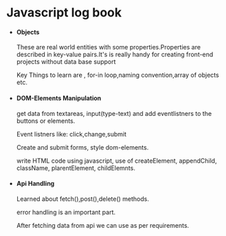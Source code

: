 # Javascript log book
<ul>
    <li>
        <h4>Objects</h4>
        <p>These are real world entities with some properties.Properties are described in key-value pairs.It's is really handy for creating front-end projects without data base support</p>
        <p>Key Things to learn are , for-in loop,naming convention,array of objects etc.</p>
    </li>
    <li>
        <h4>DOM-Elements Manipulation</h4>
        <p>get data from textareas, input(type-text) and add eventlistners to the buttons or elements.</p>
        <p>Event listners like: click,change,submit</p>
        <p>Create and submit forms, style dom-elements.</p>
        <p>write HTML code using javascript, use of createElement, appendChild, className, plarentElement, childElemnts.</p>
    </li>
    <li>
        <h4>Api Handling</h4>
        <p>Learned about fetch(),post(),delete() methods.</p>
        <p>error handling is an important part.</p>
        <p>After fetching data from api we can use as per requirements.</p>
    </li>
</ul>
